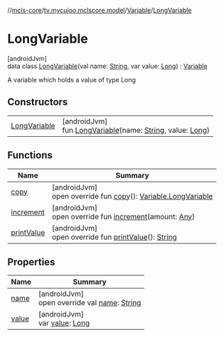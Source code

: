 //[mcls-core](../../../../index.md)/[tv.mycujoo.mclscore.model](../../index.md)/[Variable](../index.md)/[LongVariable](index.md)

# LongVariable

[androidJvm]\
data class [LongVariable](index.md)(val name: [String](https://kotlinlang.org/api/latest/jvm/stdlib/kotlin/-string/index.html), var value: [Long](https://kotlinlang.org/api/latest/jvm/stdlib/kotlin/-long/index.html)) : [Variable](../index.md)

A variable  which holds a value of type Long

## Constructors

| | |
|---|---|
| [LongVariable](-long-variable.md) | [androidJvm]<br>fun [LongVariable](-long-variable.md)(name: [String](https://kotlinlang.org/api/latest/jvm/stdlib/kotlin/-string/index.html), value: [Long](https://kotlinlang.org/api/latest/jvm/stdlib/kotlin/-long/index.html)) |

## Functions

| Name | Summary |
|---|---|
| [copy](copy.md) | [androidJvm]<br>open override fun [copy](copy.md)(): [Variable.LongVariable](index.md) |
| [increment](increment.md) | [androidJvm]<br>open override fun [increment](increment.md)(amount: [Any](https://kotlinlang.org/api/latest/jvm/stdlib/kotlin/-any/index.html)) |
| [printValue](print-value.md) | [androidJvm]<br>open override fun [printValue](print-value.md)(): [String](https://kotlinlang.org/api/latest/jvm/stdlib/kotlin/-string/index.html) |

## Properties

| Name | Summary |
|---|---|
| [name](name.md) | [androidJvm]<br>open override val [name](name.md): [String](https://kotlinlang.org/api/latest/jvm/stdlib/kotlin/-string/index.html) |
| [value](value.md) | [androidJvm]<br>var [value](value.md): [Long](https://kotlinlang.org/api/latest/jvm/stdlib/kotlin/-long/index.html) |
